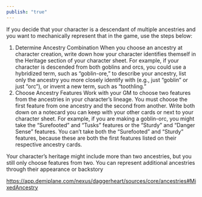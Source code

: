 ```yaml
---
publish: "true"
---
```

If you decide that your character is a descendant of multiple ancestries and you want to mechanically represent that in the game, use the steps below:

1. ﻿﻿﻿Determine Ancestry Combination
    When you choose an ancestry at character creation, write down how your character identifies themself in the Heritage section of your character sheet. For example, if your character is descended from both goblins and orcs, you could use a hybridized term, such as “goblin-ore,” to describe your ancestry, list only the ancestry you more closely identify with (e.g., just “goblin” or just “orc”), or invent a new term, such as “toothling.”
2. ﻿﻿﻿Choose Ancestry Features
    Work with your GM to choose two features from the ancestries in your character’s lineage. You must choose the first feature from one ancestry and the second from another. Write both down on a notecard you can keep with your other cards or next to your character sheet.
    For example, if you are making a goblin-orc, you might take the “Surefooted” and “Tusks” features or the “Sturdy” and
    “Danger Sense” features. You can’t take both the “Surefooted” and “Sturdy” features, because these are both the first features listed on their respective ancestry cards.

Your character’s heritage might include more than two ancestries, but you still only choose features from two. You can represent additional ancestries through their appearance or backstory

https://app.demiplane.com/nexus/daggerheart/sources/core/ancestries#MixedAncestry

